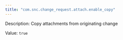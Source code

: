 ```yaml
---
title: "com.snc.change_request.attach.enable_copy"
---
```


Description: Copy attachments from originating change

Value: `true`